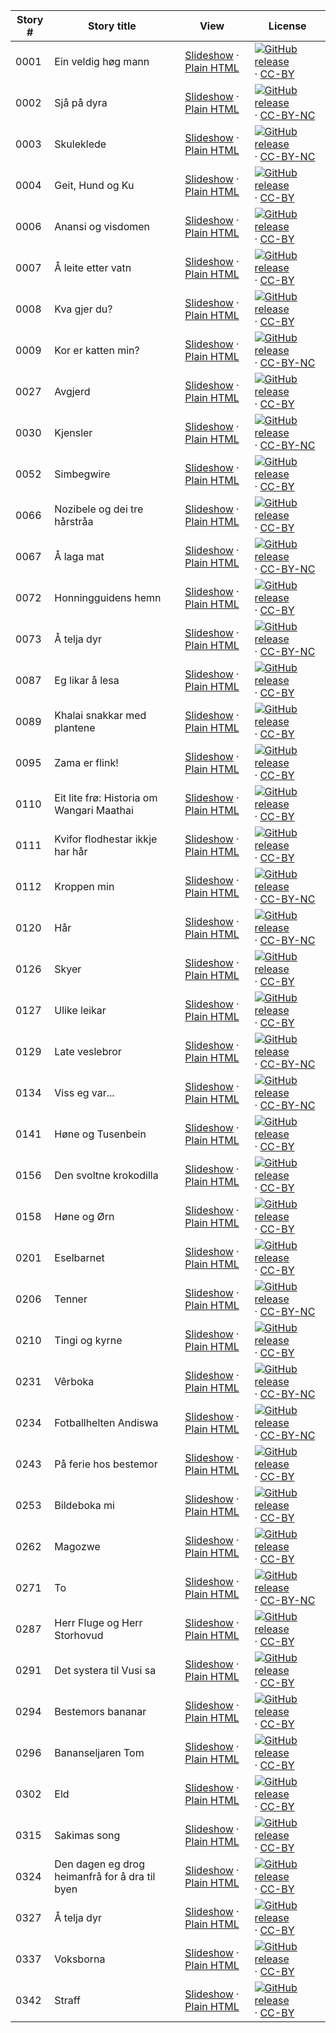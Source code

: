 Story # | Story title | View | License
-------- | -----------  |:-------:| -------
0001 | Ein veldig høg mann | <a href="https://global-asp.github.io/stories/nn/0001_ein-veldig-høg-mann_slides.html" target="_blank">Slideshow</a> · [Plain HTML](https://global-asp.github.io/stories/nn/0001_ein-veldig-høg-mann.html) | [![GitHub release](https://cloud.githubusercontent.com/assets/9295750/9483128/0e089e5e-4b51-11e5-98ca-6da5cef156a7.png "GitHub release")](https://github.com/global-asp/global-asp/releases/download/v1.1/nn.zip) · [CC-BY](https://creativecommons.org/licenses/by/3.0/)
0002 | Sjå på dyra | <a href="https://global-asp.github.io/stories/nn/0002_sjå-på-dyra_slides.html" target="_blank">Slideshow</a> · [Plain HTML](https://global-asp.github.io/stories/nn/0002_sjå-på-dyra.html) | [![GitHub release](https://cloud.githubusercontent.com/assets/9295750/9483128/0e089e5e-4b51-11e5-98ca-6da5cef156a7.png "GitHub release")](https://github.com/global-asp/global-asp/releases/download/v1.1/nn.zip) · [CC-BY-NC](http://creativecommons.org/licenses/by-nc/3.0/)
0003 | Skuleklede | <a href="https://global-asp.github.io/stories/nn/0003_skuleklede_slides.html" target="_blank">Slideshow</a> · [Plain HTML](https://global-asp.github.io/stories/nn/0003_skuleklede.html) | [![GitHub release](https://cloud.githubusercontent.com/assets/9295750/9483128/0e089e5e-4b51-11e5-98ca-6da5cef156a7.png "GitHub release")](https://github.com/global-asp/global-asp/releases/download/v1.1/nn.zip) · [CC-BY-NC](http://creativecommons.org/licenses/by-nc/3.0/)
0004 | Geit, Hund og Ku | <a href="https://global-asp.github.io/stories/nn/0004_geit-hund-og-ku_slides.html" target="_blank">Slideshow</a> · [Plain HTML](https://global-asp.github.io/stories/nn/0004_geit-hund-og-ku.html) | [![GitHub release](https://cloud.githubusercontent.com/assets/9295750/9483128/0e089e5e-4b51-11e5-98ca-6da5cef156a7.png "GitHub release")](https://github.com/global-asp/global-asp/releases/download/v1.1/nn.zip) · [CC-BY](https://creativecommons.org/licenses/by/3.0/)
0006 | Anansi og visdomen | <a href="https://global-asp.github.io/stories/nn/0006_anansi-og-visdomen_slides.html" target="_blank">Slideshow</a> · [Plain HTML](https://global-asp.github.io/stories/nn/0006_anansi-og-visdomen.html) | [![GitHub release](https://cloud.githubusercontent.com/assets/9295750/9483128/0e089e5e-4b51-11e5-98ca-6da5cef156a7.png "GitHub release")](https://github.com/global-asp/global-asp/releases/download/v1.1/nn.zip) · [CC-BY](https://creativecommons.org/licenses/by/3.0/)
0007 | Å leite etter vatn | <a href="https://global-asp.github.io/stories/nn/0007_å-leite-etter-vatn_slides.html" target="_blank">Slideshow</a> · [Plain HTML](https://global-asp.github.io/stories/nn/0007_å-leite-etter-vatn.html) | [![GitHub release](https://cloud.githubusercontent.com/assets/9295750/9483128/0e089e5e-4b51-11e5-98ca-6da5cef156a7.png "GitHub release")](https://github.com/global-asp/global-asp/releases/download/v1.1/nn.zip) · [CC-BY](https://creativecommons.org/licenses/by/3.0/)
0008 | Kva gjer du? | <a href="https://global-asp.github.io/stories/nn/0008_kva-gjer-du_slides.html" target="_blank">Slideshow</a> · [Plain HTML](https://global-asp.github.io/stories/nn/0008_kva-gjer-du.html) | [![GitHub release](https://cloud.githubusercontent.com/assets/9295750/9483128/0e089e5e-4b51-11e5-98ca-6da5cef156a7.png "GitHub release")](https://github.com/global-asp/global-asp/releases/download/v1.1/nn.zip) · [CC-BY](https://creativecommons.org/licenses/by/3.0/)
0009 | Kor er katten min? | <a href="https://global-asp.github.io/stories/nn/0009_kor-er-katten-min_slides.html" target="_blank">Slideshow</a> · [Plain HTML](https://global-asp.github.io/stories/nn/0009_kor-er-katten-min.html) | [![GitHub release](https://cloud.githubusercontent.com/assets/9295750/9483128/0e089e5e-4b51-11e5-98ca-6da5cef156a7.png "GitHub release")](https://github.com/global-asp/global-asp/releases/download/v1.1/nn.zip) · [CC-BY-NC](http://creativecommons.org/licenses/by-nc/3.0/)
0027 | Avgjerd | <a href="https://global-asp.github.io/stories/nn/0027_avgjerd_slides.html" target="_blank">Slideshow</a> · [Plain HTML](https://global-asp.github.io/stories/nn/0027_avgjerd.html) | [![GitHub release](https://cloud.githubusercontent.com/assets/9295750/9483128/0e089e5e-4b51-11e5-98ca-6da5cef156a7.png "GitHub release")](https://github.com/global-asp/global-asp/releases/download/v1.1/nn.zip) · [CC-BY](https://creativecommons.org/licenses/by/3.0/)
0030 | Kjensler | <a href="https://global-asp.github.io/stories/nn/0030_kjensler_slides.html" target="_blank">Slideshow</a> · [Plain HTML](https://global-asp.github.io/stories/nn/0030_kjensler.html) | [![GitHub release](https://cloud.githubusercontent.com/assets/9295750/9483128/0e089e5e-4b51-11e5-98ca-6da5cef156a7.png "GitHub release")](https://github.com/global-asp/global-asp/releases/download/v1.1/nn.zip) · [CC-BY-NC](http://creativecommons.org/licenses/by-nc/3.0/)
0052 | Simbegwire | <a href="https://global-asp.github.io/stories/nn/0052_simbegwire_slides.html" target="_blank">Slideshow</a> · [Plain HTML](https://global-asp.github.io/stories/nn/0052_simbegwire.html) | [![GitHub release](https://cloud.githubusercontent.com/assets/9295750/9483128/0e089e5e-4b51-11e5-98ca-6da5cef156a7.png "GitHub release")](https://github.com/global-asp/global-asp/releases/download/v1.1/nn.zip) · [CC-BY](https://creativecommons.org/licenses/by/3.0/)
0066 | Nozibele og dei tre hårstråa | <a href="https://global-asp.github.io/stories/nn/0066_nozibele-og-dei-tre-hårstråa_slides.html" target="_blank">Slideshow</a> · [Plain HTML](https://global-asp.github.io/stories/nn/0066_nozibele-og-dei-tre-hårstråa.html) | [![GitHub release](https://cloud.githubusercontent.com/assets/9295750/9483128/0e089e5e-4b51-11e5-98ca-6da5cef156a7.png "GitHub release")](https://github.com/global-asp/global-asp/releases/download/v1.1/nn.zip) · [CC-BY](https://creativecommons.org/licenses/by/3.0/)
0067 | Å laga mat | <a href="https://global-asp.github.io/stories/nn/0067_å-laga-mat_slides.html" target="_blank">Slideshow</a> · [Plain HTML](https://global-asp.github.io/stories/nn/0067_å-laga-mat.html) | [![GitHub release](https://cloud.githubusercontent.com/assets/9295750/9483128/0e089e5e-4b51-11e5-98ca-6da5cef156a7.png "GitHub release")](https://github.com/global-asp/global-asp/releases/download/v1.1/nn.zip) · [CC-BY-NC](http://creativecommons.org/licenses/by-nc/3.0/)
0072 | Honningguidens hemn | <a href="https://global-asp.github.io/stories/nn/0072_honningguidens-hemn_slides.html" target="_blank">Slideshow</a> · [Plain HTML](https://global-asp.github.io/stories/nn/0072_honningguidens-hemn.html) | [![GitHub release](https://cloud.githubusercontent.com/assets/9295750/9483128/0e089e5e-4b51-11e5-98ca-6da5cef156a7.png "GitHub release")](https://github.com/global-asp/global-asp/releases/download/v1.1/nn.zip) · [CC-BY](https://creativecommons.org/licenses/by/3.0/)
0073 | Å telja dyr | <a href="https://global-asp.github.io/stories/nn/0073_å-telja-dyr_slides.html" target="_blank">Slideshow</a> · [Plain HTML](https://global-asp.github.io/stories/nn/0073_å-telja-dyr.html) | [![GitHub release](https://cloud.githubusercontent.com/assets/9295750/9483128/0e089e5e-4b51-11e5-98ca-6da5cef156a7.png "GitHub release")](https://github.com/global-asp/global-asp/releases/download/v1.1/nn.zip) · [CC-BY-NC](http://creativecommons.org/licenses/by-nc/3.0/)
0087 | Eg likar å lesa | <a href="https://global-asp.github.io/stories/nn/0087_eg-likar-å-lesa_slides.html" target="_blank">Slideshow</a> · [Plain HTML](https://global-asp.github.io/stories/nn/0087_eg-likar-å-lesa.html) | [![GitHub release](https://cloud.githubusercontent.com/assets/9295750/9483128/0e089e5e-4b51-11e5-98ca-6da5cef156a7.png "GitHub release")](https://github.com/global-asp/global-asp/releases/download/v1.1/nn.zip) · [CC-BY](https://creativecommons.org/licenses/by/3.0/)
0089 | Khalai snakkar med plantene | <a href="https://global-asp.github.io/stories/nn/0089_khalai-snakkar-med-plantene_slides.html" target="_blank">Slideshow</a> · [Plain HTML](https://global-asp.github.io/stories/nn/0089_khalai-snakkar-med-plantene.html) | [![GitHub release](https://cloud.githubusercontent.com/assets/9295750/9483128/0e089e5e-4b51-11e5-98ca-6da5cef156a7.png "GitHub release")](https://github.com/global-asp/global-asp/releases/download/v1.1/nn.zip) · [CC-BY](https://creativecommons.org/licenses/by/3.0/)
0095 | Zama er flink! | <a href="https://global-asp.github.io/stories/nn/0095_zama-er-flink_slides.html" target="_blank">Slideshow</a> · [Plain HTML](https://global-asp.github.io/stories/nn/0095_zama-er-flink.html) | [![GitHub release](https://cloud.githubusercontent.com/assets/9295750/9483128/0e089e5e-4b51-11e5-98ca-6da5cef156a7.png "GitHub release")](https://github.com/global-asp/global-asp/releases/download/v1.1/nn.zip) · [CC-BY](https://creativecommons.org/licenses/by/3.0/)
0110 | Eit lite frø: Historia om Wangari Maathai | <a href="https://global-asp.github.io/stories/nn/0110_eit-lite-frø-historia-om-wangari-maathai_slides.html" target="_blank">Slideshow</a> · [Plain HTML](https://global-asp.github.io/stories/nn/0110_eit-lite-frø-historia-om-wangari-maathai.html) | [![GitHub release](https://cloud.githubusercontent.com/assets/9295750/9483128/0e089e5e-4b51-11e5-98ca-6da5cef156a7.png "GitHub release")](https://github.com/global-asp/global-asp/releases/download/v1.1/nn.zip) · [CC-BY](https://creativecommons.org/licenses/by/3.0/)
0111 | Kvifor flodhestar ikkje har hår | <a href="https://global-asp.github.io/stories/nn/0111_kvifor-flodhestar-ikkje-har-hår_slides.html" target="_blank">Slideshow</a> · [Plain HTML](https://global-asp.github.io/stories/nn/0111_kvifor-flodhestar-ikkje-har-hår.html) | [![GitHub release](https://cloud.githubusercontent.com/assets/9295750/9483128/0e089e5e-4b51-11e5-98ca-6da5cef156a7.png "GitHub release")](https://github.com/global-asp/global-asp/releases/download/v1.1/nn.zip) · [CC-BY](https://creativecommons.org/licenses/by/3.0/)
0112 | Kroppen min | <a href="https://global-asp.github.io/stories/nn/0112_kroppen-min_slides.html" target="_blank">Slideshow</a> · [Plain HTML](https://global-asp.github.io/stories/nn/0112_kroppen-min.html) | [![GitHub release](https://cloud.githubusercontent.com/assets/9295750/9483128/0e089e5e-4b51-11e5-98ca-6da5cef156a7.png "GitHub release")](https://github.com/global-asp/global-asp/releases/download/v1.1/nn.zip) · [CC-BY-NC](http://creativecommons.org/licenses/by-nc/3.0/)
0120 | Hår | <a href="https://global-asp.github.io/stories/nn/0120_hår_slides.html" target="_blank">Slideshow</a> · [Plain HTML](https://global-asp.github.io/stories/nn/0120_hår.html) | [![GitHub release](https://cloud.githubusercontent.com/assets/9295750/9483128/0e089e5e-4b51-11e5-98ca-6da5cef156a7.png "GitHub release")](https://github.com/global-asp/global-asp/releases/download/v1.1/nn.zip) · [CC-BY-NC](http://creativecommons.org/licenses/by-nc/3.0/)
0126 | Skyer | <a href="https://global-asp.github.io/stories/nn/0126_skyer_slides.html" target="_blank">Slideshow</a> · [Plain HTML](https://global-asp.github.io/stories/nn/0126_skyer.html) | [![GitHub release](https://cloud.githubusercontent.com/assets/9295750/9483128/0e089e5e-4b51-11e5-98ca-6da5cef156a7.png "GitHub release")](https://github.com/global-asp/global-asp/releases/download/v1.1/nn.zip) · [CC-BY](https://creativecommons.org/licenses/by/3.0/)
0127 | Ulike leikar | <a href="https://global-asp.github.io/stories/nn/0127_ulike-leikar_slides.html" target="_blank">Slideshow</a> · [Plain HTML](https://global-asp.github.io/stories/nn/0127_ulike-leikar.html) | [![GitHub release](https://cloud.githubusercontent.com/assets/9295750/9483128/0e089e5e-4b51-11e5-98ca-6da5cef156a7.png "GitHub release")](https://github.com/global-asp/global-asp/releases/download/v1.1/nn.zip) · [CC-BY](https://creativecommons.org/licenses/by/3.0/)
0129 | Late veslebror | <a href="https://global-asp.github.io/stories/nn/0129_late-veslebror_slides.html" target="_blank">Slideshow</a> · [Plain HTML](https://global-asp.github.io/stories/nn/0129_late-veslebror.html) | [![GitHub release](https://cloud.githubusercontent.com/assets/9295750/9483128/0e089e5e-4b51-11e5-98ca-6da5cef156a7.png "GitHub release")](https://github.com/global-asp/global-asp/releases/download/v1.1/nn.zip) · [CC-BY-NC](http://creativecommons.org/licenses/by-nc/3.0/)
0134 | Viss eg var... | <a href="https://global-asp.github.io/stories/nn/0134_viss-eg-var_slides.html" target="_blank">Slideshow</a> · [Plain HTML](https://global-asp.github.io/stories/nn/0134_viss-eg-var.html) | [![GitHub release](https://cloud.githubusercontent.com/assets/9295750/9483128/0e089e5e-4b51-11e5-98ca-6da5cef156a7.png "GitHub release")](https://github.com/global-asp/global-asp/releases/download/v1.1/nn.zip) · [CC-BY-NC](http://creativecommons.org/licenses/by-nc/3.0/)
0141 | Høne og Tusenbein | <a href="https://global-asp.github.io/stories/nn/0141_høne-og-tusenbein_slides.html" target="_blank">Slideshow</a> · [Plain HTML](https://global-asp.github.io/stories/nn/0141_høne-og-tusenbein.html) | [![GitHub release](https://cloud.githubusercontent.com/assets/9295750/9483128/0e089e5e-4b51-11e5-98ca-6da5cef156a7.png "GitHub release")](https://github.com/global-asp/global-asp/releases/download/v1.1/nn.zip) · [CC-BY](https://creativecommons.org/licenses/by/3.0/)
0156 | Den svoltne krokodilla | <a href="https://global-asp.github.io/stories/nn/0156_den-svoltne-krokodilla_slides.html" target="_blank">Slideshow</a> · [Plain HTML](https://global-asp.github.io/stories/nn/0156_den-svoltne-krokodilla.html) | [![GitHub release](https://cloud.githubusercontent.com/assets/9295750/9483128/0e089e5e-4b51-11e5-98ca-6da5cef156a7.png "GitHub release")](https://github.com/global-asp/global-asp/releases/download/v1.1/nn.zip) · [CC-BY](https://creativecommons.org/licenses/by/3.0/)
0158 | Høne og Ørn | <a href="https://global-asp.github.io/stories/nn/0158_høne-og-ørn_slides.html" target="_blank">Slideshow</a> · [Plain HTML](https://global-asp.github.io/stories/nn/0158_høne-og-ørn.html) | [![GitHub release](https://cloud.githubusercontent.com/assets/9295750/9483128/0e089e5e-4b51-11e5-98ca-6da5cef156a7.png "GitHub release")](https://github.com/global-asp/global-asp/releases/download/v1.1/nn.zip) · [CC-BY](https://creativecommons.org/licenses/by/3.0/)
0201 | Eselbarnet | <a href="https://global-asp.github.io/stories/nn/0201_eselbarnet_slides.html" target="_blank">Slideshow</a> · [Plain HTML](https://global-asp.github.io/stories/nn/0201_eselbarnet.html) | [![GitHub release](https://cloud.githubusercontent.com/assets/9295750/9483128/0e089e5e-4b51-11e5-98ca-6da5cef156a7.png "GitHub release")](https://github.com/global-asp/global-asp/releases/download/v1.1/nn.zip) · [CC-BY](https://creativecommons.org/licenses/by/3.0/)
0206 | Tenner | <a href="https://global-asp.github.io/stories/nn/0206_tenner_slides.html" target="_blank">Slideshow</a> · [Plain HTML](https://global-asp.github.io/stories/nn/0206_tenner.html) | [![GitHub release](https://cloud.githubusercontent.com/assets/9295750/9483128/0e089e5e-4b51-11e5-98ca-6da5cef156a7.png "GitHub release")](https://github.com/global-asp/global-asp/releases/download/v1.1/nn.zip) · [CC-BY-NC](http://creativecommons.org/licenses/by-nc/3.0/)
0210 | Tingi og kyrne | <a href="https://global-asp.github.io/stories/nn/0210_tingi-og-kyrne_slides.html" target="_blank">Slideshow</a> · [Plain HTML](https://global-asp.github.io/stories/nn/0210_tingi-og-kyrne.html) | [![GitHub release](https://cloud.githubusercontent.com/assets/9295750/9483128/0e089e5e-4b51-11e5-98ca-6da5cef156a7.png "GitHub release")](https://github.com/global-asp/global-asp/releases/download/v1.1/nn.zip) · [CC-BY](https://creativecommons.org/licenses/by/3.0/)
0231 | Vêrboka | <a href="https://global-asp.github.io/stories/nn/0231_vêrboka_slides.html" target="_blank">Slideshow</a> · [Plain HTML](https://global-asp.github.io/stories/nn/0231_vêrboka.html) | [![GitHub release](https://cloud.githubusercontent.com/assets/9295750/9483128/0e089e5e-4b51-11e5-98ca-6da5cef156a7.png "GitHub release")](https://github.com/global-asp/global-asp/releases/download/v1.1/nn.zip) · [CC-BY-NC](http://creativecommons.org/licenses/by-nc/3.0/)
0234 | Fotballhelten Andiswa | <a href="https://global-asp.github.io/stories/nn/0234_fotballhelten-andiswa_slides.html" target="_blank">Slideshow</a> · [Plain HTML](https://global-asp.github.io/stories/nn/0234_fotballhelten-andiswa.html) | [![GitHub release](https://cloud.githubusercontent.com/assets/9295750/9483128/0e089e5e-4b51-11e5-98ca-6da5cef156a7.png "GitHub release")](https://github.com/global-asp/global-asp/releases/download/v1.1/nn.zip) · [CC-BY-NC](http://creativecommons.org/licenses/by-nc/3.0/)
0243 | På ferie hos bestemor | <a href="https://global-asp.github.io/stories/nn/0243_på-ferie-hos-bestemor_slides.html" target="_blank">Slideshow</a> · [Plain HTML](https://global-asp.github.io/stories/nn/0243_på-ferie-hos-bestemor.html) | [![GitHub release](https://cloud.githubusercontent.com/assets/9295750/9483128/0e089e5e-4b51-11e5-98ca-6da5cef156a7.png "GitHub release")](https://github.com/global-asp/global-asp/releases/download/v1.1/nn.zip) · [CC-BY](https://creativecommons.org/licenses/by/3.0/)
0253 | Bildeboka mi | <a href="https://global-asp.github.io/stories/nn/0253_bildeboka-mi_slides.html" target="_blank">Slideshow</a> · [Plain HTML](https://global-asp.github.io/stories/nn/0253_bildeboka-mi.html) | [![GitHub release](https://cloud.githubusercontent.com/assets/9295750/9483128/0e089e5e-4b51-11e5-98ca-6da5cef156a7.png "GitHub release")](https://github.com/global-asp/global-asp/releases/download/v1.1/nn.zip) · [CC-BY](https://creativecommons.org/licenses/by/3.0/)
0262 | Magozwe | <a href="https://global-asp.github.io/stories/nn/0262_magozwe_slides.html" target="_blank">Slideshow</a> · [Plain HTML](https://global-asp.github.io/stories/nn/0262_magozwe.html) | [![GitHub release](https://cloud.githubusercontent.com/assets/9295750/9483128/0e089e5e-4b51-11e5-98ca-6da5cef156a7.png "GitHub release")](https://github.com/global-asp/global-asp/releases/download/v1.1/nn.zip) · [CC-BY](https://creativecommons.org/licenses/by/3.0/)
0271 | To | <a href="https://global-asp.github.io/stories/nn/0271_to_slides.html" target="_blank">Slideshow</a> · [Plain HTML](https://global-asp.github.io/stories/nn/0271_to.html) | [![GitHub release](https://cloud.githubusercontent.com/assets/9295750/9483128/0e089e5e-4b51-11e5-98ca-6da5cef156a7.png "GitHub release")](https://github.com/global-asp/global-asp/releases/download/v1.1/nn.zip) · [CC-BY-NC](http://creativecommons.org/licenses/by-nc/3.0/)
0287 | Herr Fluge og Herr Storhovud | <a href="https://global-asp.github.io/stories/nn/0287_herr-fluge-og-herr-storhovud_slides.html" target="_blank">Slideshow</a> · [Plain HTML](https://global-asp.github.io/stories/nn/0287_herr-fluge-og-herr-storhovud.html) | [![GitHub release](https://cloud.githubusercontent.com/assets/9295750/9483128/0e089e5e-4b51-11e5-98ca-6da5cef156a7.png "GitHub release")](https://github.com/global-asp/global-asp/releases/download/v1.1/nn.zip) · [CC-BY](https://creativecommons.org/licenses/by/3.0/)
0291 | Det systera til Vusi sa | <a href="https://global-asp.github.io/stories/nn/0291_det-systera-til-vusi-sa_slides.html" target="_blank">Slideshow</a> · [Plain HTML](https://global-asp.github.io/stories/nn/0291_det-systera-til-vusi-sa.html) | [![GitHub release](https://cloud.githubusercontent.com/assets/9295750/9483128/0e089e5e-4b51-11e5-98ca-6da5cef156a7.png "GitHub release")](https://github.com/global-asp/global-asp/releases/download/v1.1/nn.zip) · [CC-BY](https://creativecommons.org/licenses/by/3.0/)
0294 | Bestemors bananar | <a href="https://global-asp.github.io/stories/nn/0294_bestemors-bananar_slides.html" target="_blank">Slideshow</a> · [Plain HTML](https://global-asp.github.io/stories/nn/0294_bestemors-bananar.html) | [![GitHub release](https://cloud.githubusercontent.com/assets/9295750/9483128/0e089e5e-4b51-11e5-98ca-6da5cef156a7.png "GitHub release")](https://github.com/global-asp/global-asp/releases/download/v1.1/nn.zip) · [CC-BY](https://creativecommons.org/licenses/by/3.0/)
0296 | Bananseljaren Tom | <a href="https://global-asp.github.io/stories/nn/0296_bananseljaren-tom_slides.html" target="_blank">Slideshow</a> · [Plain HTML](https://global-asp.github.io/stories/nn/0296_bananseljaren-tom.html) | [![GitHub release](https://cloud.githubusercontent.com/assets/9295750/9483128/0e089e5e-4b51-11e5-98ca-6da5cef156a7.png "GitHub release")](https://github.com/global-asp/global-asp/releases/download/v1.1/nn.zip) · [CC-BY](https://creativecommons.org/licenses/by/3.0/)
0302 | Eld | <a href="https://global-asp.github.io/stories/nn/0302_eld_slides.html" target="_blank">Slideshow</a> · [Plain HTML](https://global-asp.github.io/stories/nn/0302_eld.html) | [![GitHub release](https://cloud.githubusercontent.com/assets/9295750/9483128/0e089e5e-4b51-11e5-98ca-6da5cef156a7.png "GitHub release")](https://github.com/global-asp/global-asp/releases/download/v1.1/nn.zip) · [CC-BY](https://creativecommons.org/licenses/by/3.0/)
0315 | Sakimas song | <a href="https://global-asp.github.io/stories/nn/0315_sakimas-song_slides.html" target="_blank">Slideshow</a> · [Plain HTML](https://global-asp.github.io/stories/nn/0315_sakimas-song.html) | [![GitHub release](https://cloud.githubusercontent.com/assets/9295750/9483128/0e089e5e-4b51-11e5-98ca-6da5cef156a7.png "GitHub release")](https://github.com/global-asp/global-asp/releases/download/v1.1/nn.zip) · [CC-BY](https://creativecommons.org/licenses/by/3.0/)
0324 | Den dagen eg drog heimanfrå for å dra til byen | <a href="https://global-asp.github.io/stories/nn/0324_den-dagen-eg-drog-heimanfrå-for-å-dra-til-byen_slides.html" target="_blank">Slideshow</a> · [Plain HTML](https://global-asp.github.io/stories/nn/0324_den-dagen-eg-drog-heimanfrå-for-å-dra-til-byen.html) | [![GitHub release](https://cloud.githubusercontent.com/assets/9295750/9483128/0e089e5e-4b51-11e5-98ca-6da5cef156a7.png "GitHub release")](https://github.com/global-asp/global-asp/releases/download/v1.1/nn.zip) · [CC-BY](https://creativecommons.org/licenses/by/3.0/)
0327 | Å telja dyr | <a href="https://global-asp.github.io/stories/nn/0327_å-telja-dyr_slides.html" target="_blank">Slideshow</a> · [Plain HTML](https://global-asp.github.io/stories/nn/0327_å-telja-dyr.html) | [![GitHub release](https://cloud.githubusercontent.com/assets/9295750/9483128/0e089e5e-4b51-11e5-98ca-6da5cef156a7.png "GitHub release")](https://github.com/global-asp/global-asp/releases/download/v1.1/nn.zip) · [CC-BY](https://creativecommons.org/licenses/by/3.0/)
0337 | Voksborna | <a href="https://global-asp.github.io/stories/nn/0337_voksborna_slides.html" target="_blank">Slideshow</a> · [Plain HTML](https://global-asp.github.io/stories/nn/0337_voksborna.html) | [![GitHub release](https://cloud.githubusercontent.com/assets/9295750/9483128/0e089e5e-4b51-11e5-98ca-6da5cef156a7.png "GitHub release")](https://github.com/global-asp/global-asp/releases/download/v1.1/nn.zip) · [CC-BY](https://creativecommons.org/licenses/by/3.0/)
0342 | Straff | <a href="https://global-asp.github.io/stories/nn/0342_straff_slides.html" target="_blank">Slideshow</a> · [Plain HTML](https://global-asp.github.io/stories/nn/0342_straff.html) | [![GitHub release](https://cloud.githubusercontent.com/assets/9295750/9483128/0e089e5e-4b51-11e5-98ca-6da5cef156a7.png "GitHub release")](https://github.com/global-asp/global-asp/releases/download/v1.1/nn.zip) · [CC-BY](https://creativecommons.org/licenses/by/3.0/)
